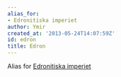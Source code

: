```yaml
---
alias_for:
- Edronitiska imperiet
author: Ymir
created_at: '2013-05-24T14:07:59Z'
id: edron
title: Edron
---
```

Alias for [Edronitiska imperiet]

  [Edronitiska imperiet]: Edronitiska_imperiet
